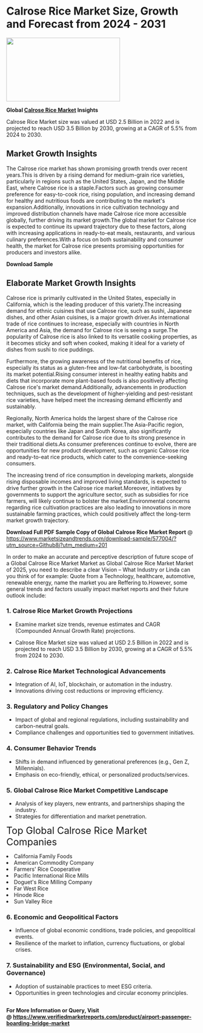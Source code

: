 <H1>Calrose Rice Market Size, Growth and Forecast from 2024 - 2031</H1><img class="aligncenter size-medium wp-image-584254" src="https://thirdeyenews.in/wp-content/uploads/2024/09/Global-Market-Research-300x168.jpeg" alt="" width="300" height="168" /><p><strong>Global&nbsp;<a href="https://www.marketsizeandtrends.com/download-sample/577004/?utm_source=Github8j?utm_medium=201">Calrose Rice Market</a> Insights</strong></p><p>Calrose Rice Market size was valued at USD 2.5 Billion in 2022 and is projected to reach USD 3.5 Billion by 2030, growing at a CAGR of 5.5% from 2024 to 2030.</p><p><h2>Market Growth Insights</h2> <p>The Calrose rice market has shown promising growth trends over recent years.This is driven by a rising demand for medium-grain rice varieties, particularly in regions such as the United States, Japan, and the Middle East, where Calrose rice is a staple.Factors such as growing consumer preference for easy-to-cook rice, rising population, and increasing demand for healthy and nutritious foods are contributing to the market's expansion.Additionally, innovations in rice cultivation technology and improved distribution channels have made Calrose rice more accessible globally, further driving its market growth.The global market for Calrose rice is expected to continue its upward trajectory due to these factors, along with increasing applications in ready-to-eat meals, restaurants, and various culinary preferences.With a focus on both sustainability and consumer health, the market for Calrose rice presents promising opportunities for producers and investors alike.</p> <p><strong>Download Sample</strong></p> <h2>Elaborate Market Growth Insights</h2> <p>Calrose rice is primarily cultivated in the United States, especially in California, which is the leading producer of this variety.The increasing demand for ethnic cuisines that use Calrose rice, such as sushi, Japanese dishes, and other Asian cuisines, is a major growth driver.As international trade of rice continues to increase, especially with countries in North America and Asia, the demand for Calrose rice is seeing a surge.The popularity of Calrose rice is also linked to its versatile cooking properties, as it becomes sticky and soft when cooked, making it ideal for a variety of dishes from sushi to rice puddings.</p> <p>Furthermore, the growing awareness of the nutritional benefits of rice, especially its status as a gluten-free and low-fat carbohydrate, is boosting its market potential.Rising consumer interest in healthy eating habits and diets that incorporate more plant-based foods is also positively affecting Calrose rice's market demand.Additionally, advancements in production techniques, such as the development of higher-yielding and pest-resistant rice varieties, have helped meet the increasing demand efficiently and sustainably.</p> <p>Regionally, North America holds the largest share of the Calrose rice market, with California being the main supplier.The Asia-Pacific region, especially countries like Japan and South Korea, also significantly contributes to the demand for Calrose rice due to its strong presence in their traditional diets.As consumer preferences continue to evolve, there are opportunities for new product development, such as organic Calrose rice and ready-to-eat rice products, which cater to the convenience-seeking consumers.</p> <p>The increasing trend of rice consumption in developing markets, alongside rising disposable incomes and improved living standards, is expected to drive further growth in the Calrose rice market.Moreover, initiatives by governments to support the agriculture sector, such as subsidies for rice farmers, will likely continue to bolster the market.Environmental concerns regarding rice cultivation practices are also leading to innovations in more sustainable farming practices, which could positively affect the long-term market growth trajectory.</p> <p><span class=""><strong>Download Full PDF Sample Copy of Global Calrose Rice Market Report</strong> @ <a href="https://www.marketsizeandtrends.com/download-sample/577004/?utm_source=Github8j?utm_medium=201" target="_blank">https://www.marketsizeandtrends.com/download-sample/577004/?utm_source=Github8j?utm_medium=201</a></span></p><p>In order to make an accurate and perceptive description of future scope of a Global&nbsp;Calrose Rice Market Market as Global&nbsp;Calrose Rice Market Market of 2025, you need to describe a clear Vision &ndash; What Industry or Linda can you think of for example: Quote from a Technology, healthcare, automotive, renewable energy, name the market you are Reffering to.However, some general trends and factors usually impact market reports and their future outlook include:</p><h3>1.&nbsp;<strong>Calrose Rice Market Growth Projections</strong></h3><ul><li>Examine market size trends, revenue estimates and CAGR (Compounded Annual Growth Rate) projections.</li><li><p>Calrose Rice Market size was valued at USD 2.5 Billion in 2022 and is projected to reach USD 3.5 Billion by 2030, growing at a CAGR of 5.5% from 2024 to 2030.</p></li></ul><h3>2.&nbsp;<strong>Calrose Rice Market Technological Advancements</strong></h3><ul><li>Integration of AI, IoT, blockchain, or automation in the industry.</li><li>Innovations driving cost reductions or improving efficiency.</li></ul><h3>3.&nbsp;<strong>Regulatory and Policy Changes</strong></h3><ul><li>Impact of global and regional regulations, including sustainability and carbon-neutral goals.</li><li>Compliance challenges and opportunities tied to government initiatives.</li></ul><h3>4.&nbsp;<strong>Consumer Behavior Trends</strong></h3><ul><li>Shifts in demand influenced by generational preferences (e.g., Gen Z, Millennials).</li><li>Emphasis on eco-friendly, ethical, or personalized products/services.</li></ul><h3>5.&nbsp;<strong>Global Calrose Rice Market Competitive Landscape</strong></h3><ul><li>Analysis of key players, new entrants, and partnerships shaping the industry.</li><li>Strategies for differentiation and market penetration.</li></ul><p data-pm-slice="1 1 []"><span style="color: inherit; font-family: inherit; font-size: 25px;">Top Global Calrose Rice Market Companies</span></p><div class="" data-test-id=""><p><li>California Family Foods</li><li> American Commodity Company</li><li> Farmers' Rice Cooperative</li><li> Pacific International Rice Mills</li><li> Doguet's Rice Milling Company</li><li> Far West Rice</li><li> Hinode Rice</li><li> Sun Valley Rice</li></p></div><h3>6.&nbsp;<strong>Economic and Geopolitical Factors</strong></h3><ul><li>Influence of global economic conditions, trade policies, and geopolitical events.</li><li>Resilience of the market to inflation, currency fluctuations, or global crises.</li></ul><h3>7.&nbsp;<strong>Sustainability and ESG (Environmental, Social, and Governance)</strong></h3><ul><li>Adoption of sustainable practices to meet ESG criteria.</li><li>Opportunities in green technologies and circular economy principles.</li></ul><h2><strong style="font-size: 14px;">For More Information or Query, Visit @&nbsp;</strong><a style="background-color: #ffffff; font-size: 14px;" href="https://www.marketsizeandtrends.com/report/calrose-rice-market/" target="_blank">https://www.verifiedmarketreports.com/product/airport-passenger-boarding-bridge-market</a></h2>